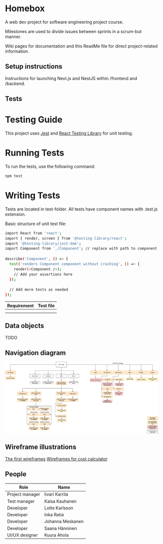 # Homebox
A web dev project for software engineering project course.

Milestones are used to divide issues between sprints in a scrum-but manner. 

Wiki pages for documentation and this ReadMe file for direct project-related information.


## Setup instructions 

Instructions for launching Next.js and NestJS within /frontend and /backend.  

## Tests

# Testing Guide

This project uses [Jest](https://jestjs.io/) and [React Testing Library](https://testing-library.com/docs/react-testing-library/intro/) for unit testing.

# Running Tests

To run the tests, use the following command:

```bash
npm test
```

# Writing Tests

Tests are located in test-folder. All tests have component names with .test.js extension.

Basic structure of unit test file: 

```bash
import React from 'react';
import { render, screen } from '@testing-library/react';
import '@testing-library/jest-dom';
import Component from './Component'; // replace with path to component

describe('Component', () => {
  test('renders Component component without crashing', () => {
    render(<Component />);
    // Add your assertions here
  });

  // Add more tests as needed
});
```

| Requirement | Test file |  
| ------ | ------ |  
|  |  |  
|  |  |  

## Data objects

TODO  

## Navigation diagram

![Initial navigation draft](navgraphs/NavDraft.drawio.png)

## Wireframe illustrations

[The first wireframes](navgraphs/Wireframes.pdf) 
[Wireframes for cost calculator](https://www.figma.com/file/8lIQboSjwVDg92p4fYcRmp/Untitled?type=design&node-id=0%3A1&mode=design&t=L9L6uzjHahvbiYqo-1)

## People


| Role | Name |  
| ------ | ------ |  
| Project manager  | Iivari Karrila  |  
| Test manager  | Kaisa Kauhanen |  
|Developer | Lotte Karlsson |
|Developer | Inka Ratia |
|Developer | Johanna Meskanen |
|Developer | Saana Hänninen |
|UI/UX designer | Kuura Ahola |


